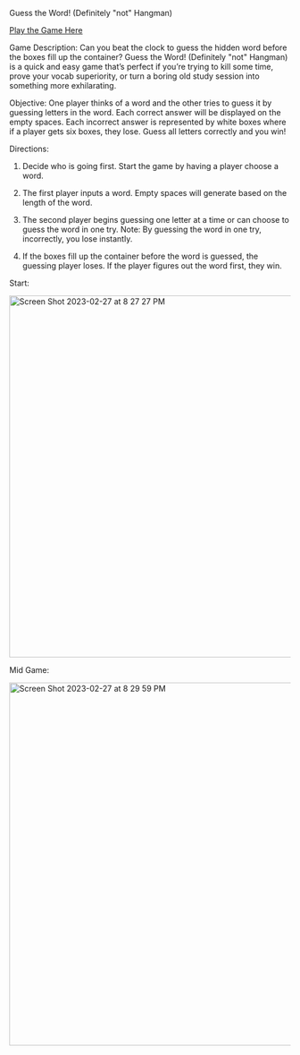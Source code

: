 Guess the Word! (Definitely "not" Hangman)

[Play the Game Here](https://heartfelt-cuchufli-01d0c1.netlify.app)

Game Description: Can you beat the clock to guess the hidden word before the boxes fill up the container? Guess the Word! (Definitely "not" Hangman) is a quick and easy game that’s perfect if you’re trying to kill some time, prove your vocab superiority, or turn a boring old study session into something more exhilarating.

Objective: One player thinks of a word and the other tries to guess it by guessing letters in the word. Each correct answer will be displayed on the empty spaces. Each incorrect answer is represented by white boxes where if a player gets six boxes, they lose. Guess all letters correctly and you win!

Directions: 
  1. Decide who is going first. Start the game by having a player choose a word.

  2. The first player inputs a word. Empty spaces will generate based on the length of the word.

  3. The second player begins guessing one letter at a time or can choose to guess the word in one try.
  Note: By guessing the word in one try, incorrectly, you lose instantly.

  4. If the boxes fill up the container before the word is guessed, the guessing player loses. If the player figures out the word first, they win. 

Start:

<img width="647" alt="Screen Shot 2023-02-27 at 8 27 27 PM" src="https://user-images.githubusercontent.com/26616192/221729538-30f0d427-12c8-431a-be6a-123fded7cfc6.png">


Mid Game:

<img width="649" alt="Screen Shot 2023-02-27 at 8 29 59 PM" src="https://user-images.githubusercontent.com/26616192/221729602-eb45170e-2816-49a1-b307-c8c2a0b14e92.png">